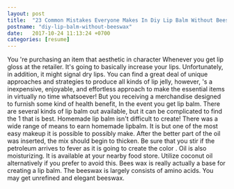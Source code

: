```yaml
---
layout: post
title:  "23 Common Mistakes Everyone Makes In Diy Lip Balm Without Beeswax"
postname: "diy-lip-balm-without-beeswax"
date:   2017-10-24 11:13:24 +0700
categories: [resume]
---
```

You 're purchasing an item that aesthetic in character Whenever you get lip gloss at the retailer. It's going to basically increase your lips. Unfortunately, in addition, it might signal dry lips. You can find a great deal of unique approaches and strategies to produce all kinds of lip jelly, however, 's a inexpensive, enjoyable, and effortless approach to make the essential items in virtually no time whatsoever! But you receiving a merchandise designed to furnish some kind of health benefit, In the event you get lip balm. There are several kinds of lip balm out available, but it can be complicated to find the 1 that is best. Homemade lip balm isn't difficult to create! There was a wide range of means to earn homemade lipbalm. It is but one of the most easy makeup it is possible to possibly make. After the better part of the oil was inserted, the mix should begin to thicken. Be sure that you stir if the petroleum arrives to fever as it is going to create the color . Oil is also moisturizing. It is available at your nearby food store. Utilize coconut oil alternatively if you prefer to avoid this. Bees wax is really actually a base for creating a lip balm. The beeswax is largely consists of amino acids. You may get unrefined and elegant beeswax.
